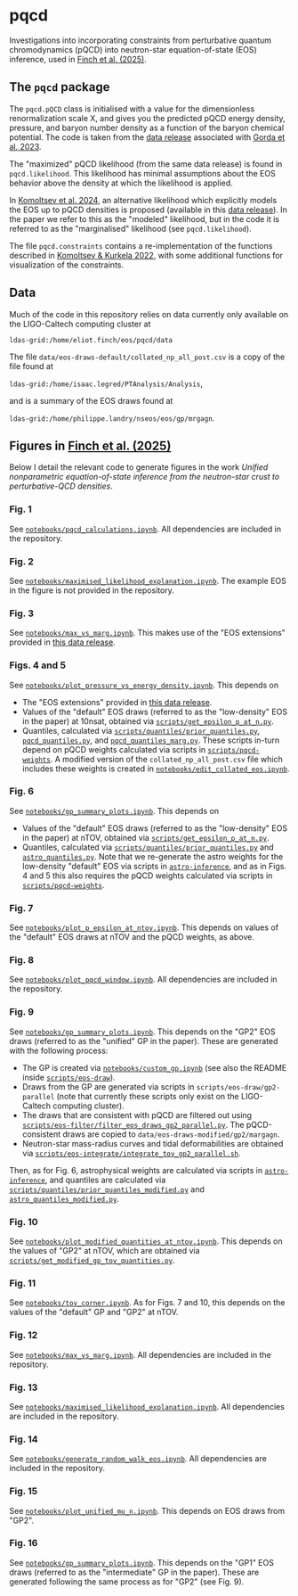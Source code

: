 # pqcd

Investigations into incorporating constraints from perturbative quantum chromodynamics (pQCD) into neutron-star equation-of-state (EOS) inference, used in [Finch et al. (2025)](https://arxiv.org/abs/2505.13691).

## The `pqcd` package

The `pqcd.pQCD` class is initialised with a value for the dimensionless renormalization scale X, and gives you the predicted pQCD energy density, pressure, and baryon number density as a function of the baryon chemical potential. The code is taken from the [data release](https://zenodo.org/records/7781233) associated with [Gorda et al. 2023](https://arxiv.org/abs/2204.11877).

The "maximized" pQCD likelihood (from the same data release) is found in `pqcd.likelihood`. This likelihood has minimal assumptions about the EOS behavior above the density at which the likelihood is applied.

In [Komoltsev et al. 2024](https://arxiv.org/abs/2312.14127), an alternative likelihood which explicitly models the EOS up to pQCD densities is proposed (available in this [data release](https://zenodo.org/records/10592568)). In the paper we refer to this as the "modeled" likelihood, but in the code it is referred to as the "marginalised" likelihood (see `pqcd.likelihood`).

The file `pqcd.constraints` contains a re-implementation of the functions described in [Komoltsev & Kurkela 2022](http://arxiv.org/abs/2111.05350), with some additional functions for visualization of the constraints.

## Data

Much of the code in this repository relies on data currently only available on the LIGO-Caltech computing cluster at

`ldas-grid:/home/eliot.finch/eos/pqcd/data`

The file `data/eos-draws-default/collated_np_all_post.csv` is a copy of the file found at

`ldas-grid:/home/isaac.legred/PTAnalysis/Analysis`,

and is a summary of the EOS draws found at

`ldas-grid:/home/philippe.landry/nseos/eos/gp/mrgagn`.

## Figures in [Finch et al. (2025)](https://arxiv.org/abs/2505.13691)

Below I detail the relevant code to generate figures in the work *Unified nonparametric equation-of-state inference from the neutron-star crust to perturbative-QCD densities*.

### Fig. 1

See [`notebooks/pqcd_calculations.ipynb`](notebooks/pqcd_calculations.ipynb). All dependencies are included in the repository.

### Fig. 2

See [`notebooks/maximised_likelihood_explanation.ipynb`](notebooks/maximised_likelihood_explanation.ipynb). The example EOS in the figure is not provided in the repository.

### Fig. 3

See [`notebooks/max_vs_marg.ipynb`](notebooks/max_vs_marg.ipynb). This makes use of the "EOS extensions" provided in [this data release](https://zenodo.org/records/10592568).

### Figs. 4 and 5

See [`notebooks/plot_pressure_vs_energy_density.ipynb`](notebooks/plot_pressure_vs_energy_density.ipynb). This depends on

 - The "EOS extensions" provided in [this data release](https://zenodo.org/records/10592568).
 - Values of the "default" EOS draws (referred to as the "low-density" EOS in the paper) at 10nsat, obtained via [`scripts/get_epsilon_p_at_n.py`](scripts/get_epsilon_p_at_n.py).
 - Quantiles, calculated via [`scripts/quantiles/prior_quantiles.py`](scripts/quantiles/prior_quantiles.py), [`pqcd_quantiles.py`](scripts/quantiles/pqcd_quantiles.py), and [`pqcd_quantiles_marg.py`](scripts/quantiles/pqcd_quantiles_marg.py). These scripts in-turn depend on pQCD weights calculated via scripts in [`scripts/pqcd-weights`](scripts/pqcd-weights). A modified version of the `collated_np_all_post.csv` file which includes these weights is created in [`notebooks/edit_collated_eos.ipynb`](notebooks/edit_collated_eos.ipynb).

### Fig. 6

See [`notebooks/gp_summary_plots.ipynb`](notebooks/gp_summary_plots.ipynb). This depends on

 - Values of the "default" EOS draws (referred to as the "low-density" EOS in the paper) at nTOV, obtained via [`scripts/get_epsilon_p_at_n.py`](scripts/get_epsilon_p_at_n.py).
 - Quantiles, calculated via [`scripts/quantiles/prior_quantiles.py`](scripts/quantiles/prior_quantiles.py) and [`astro_quantiles.py`](scripts/quantiles/astro_quantiles.py). Note that we re-generate the astro weights for the low-density "default" EOS via scripts in [`astro-inference`](astro-inference), and as in Figs. 4 and 5 this also requires the pQCD weights calculated via scripts in [`scripts/pqcd-weights`](scripts/pqcd-weights).

### Fig. 7

See [`notebooks/plot_p_epsilon_at_ntov.ipynb`](notebooks/plot_p_epsilon_at_ntov.ipynb). This depends on values of the "default" EOS draws at nTOV and the pQCD weights, as above.

### Fig. 8

See [`notebooks/plot_pqcd_window.ipynb`](notebooks/plot_pqcd_window.ipynb). All dependencies are included in the repository.

### Fig. 9

See [`notebooks/gp_summary_plots.ipynb`](notebooks/gp_summary_plots.ipynb). This depends on the "GP2" EOS draws (referred to as the "unified" GP in the paper). These are generated with the following process:

 - The GP is created via [`notebooks/custom_gp.ipynb`](notebooks/custom_gp.ipynb) (see also the README inside [`scripts/eos-draw`](scripts/eos-draw)).
 - Draws from the GP are generated via scripts in `scripts/eos-draw/gp2-parallel` (note that currently these scripts only exist on the LIGO-Caltech computing cluster).
 - The draws that are consistent with pQCD are filtered out using [`scripts/eos-filter/filter_eos_draws_gp2_parallel.py`](scripts/eos-filter/filter_eos_draws_gp2_parallel.py). The pQCD-consistent draws are copied to `data/eos-draws-modified/gp2/margagn`.
 - Neutron-star mass-radius curves and tidal deformabilities are obtained via [`scripts/eos-integrate/integrate_tov_gp2_parallel.sh`](scripts/eos-integrate/integrate_tov_gp2_parallel.sh).

Then, as for Fig. 6, astrophysical weights are calculated via scripts in [`astro-inference`](astro-inference), and quantiles are calculated via [`scripts/quantiles/prior_quantiles_modified.py`](scripts/quantiles/prior_quantiles_modified.py) and [`astro_quantiles_modified.py`](scripts/quantiles/astro_quantiles_modified.py).

### Fig. 10

See [`notebooks/plot_modified_quantities_at_ntov.ipynb`](notebooks/plot_modified_quantities_at_ntov.ipynb). This depends on the values of "GP2" at nTOV, which are obtained via [`scripts/get_modified_gp_tov_quantities.py`](scripts/get_modified_gp_tov_quantities.py).

### Fig. 11

See [`notebooks/tov_corner.ipynb`](notebooks/tov_corner.ipynb). As for Figs. 7 and 10, this depends on the values of the "default" GP and "GP2" at nTOV.

### Fig. 12

See [`notebooks/max_vs_marg.ipynb`](notebooks/max_vs_marg.ipynb). All dependencies are included in the repository.

### Fig. 13

See [`notebooks/maximised_likelihood_explanation.ipynb`](notebooks/maximised_likelihood_explanation.ipynb). All dependencies are included in the repository.

### Fig. 14

See [`notebooks/generate_random_walk_eos.ipynb`](notebooks/generate_random_walk_eos.ipynb). All dependencies are included in the repository.

### Fig. 15

See [`notebooks/plot_unified_mu_n.ipynb`](notebooks/plot_unified_mu_n.ipynb). This depends on EOS draws from "GP2".

### Fig. 16

See [`notebooks/gp_summary_plots.ipynb`](notebooks/gp_summary_plots.ipynb). This depends on the "GP1" EOS draws (referred to as the "intermediate" GP in the paper). These are generated following the same process as for "GP2" (see Fig. 9).
